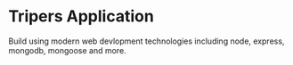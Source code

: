 # Tripers Application

Build using modern web devlopment technologies including node, express, mongodb, mongoose and more.